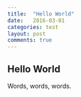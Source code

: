 ```yaml
---
title:  "Hello World"
date:   2016-03-01
categories: test
layout: post
comments: true
---
```


## Hello World

Words, words, words.
